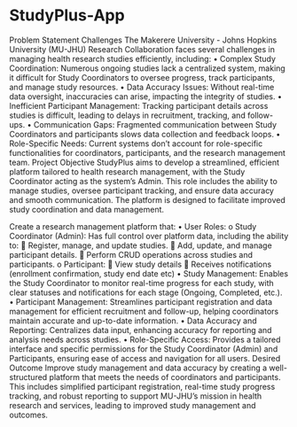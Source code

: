 # StudyPlus-App
Problem Statement
Challenges
The Makerere University - Johns Hopkins University (MU-JHU) Research Collaboration faces several challenges in managing health research studies efficiently, including:
•	Complex Study Coordination: Numerous ongoing studies lack a centralized system, making it difficult for Study Coordinators to oversee progress, track participants, and manage study resources.
•	Data Accuracy Issues: Without real-time data oversight, inaccuracies can arise, impacting the integrity of studies.
•	Inefficient Participant Management: Tracking participant details across studies is difficult, leading to delays in recruitment, tracking, and follow-ups.
•	Communication Gaps: Fragmented communication between Study Coordinators and participants slows data collection and feedback loops.
•	Role-Specific Needs: Current systems don’t account for role-specific functionalities for coordinators, participants, and the research management team.
Project Objective
StudyPlus aims to develop a streamlined, efficient platform tailored to health research management, with the Study Coordinator acting as the system’s Admin. This role includes the ability to manage studies, oversee participant tracking, and ensure data accuracy and smooth communication. The platform is designed to facilitate improved study coordination and data management.

Create a research management platform that:
•	User Roles:
o	Study Coordinator (Admin): Has full control over platform data, including the ability to:
	Register, manage, and update studies.
	Add, update, and manage participant details.
	Perform CRUD operations across studies and participants.
o	Participant: 
	View study details
	Receives notifications (enrollment confirmation, study end date etc)
•	Study Management: Enables the Study Coordinator to monitor real-time progress for each study, with clear statuses and notifications for each stage (Ongoing, Completed, etc.).
•	Participant Management: Streamlines participant registration and data management for efficient recruitment and follow-up, helping coordinators maintain accurate and up-to-date information.
•	Data Accuracy and Reporting: Centralizes data input, enhancing accuracy for reporting and analysis needs across studies.
•	Role-Specific Access: Provides a tailored interface and specific permissions for the Study Coordinator (Admin) and Participants, ensuring ease of access and navigation for all users.
Desired Outcome
Improve study management and data accuracy by creating a well-structured platform that meets the needs of coordinators and participants. This includes simplified participant registration, real-time study progress tracking, and robust reporting to support MU-JHU’s mission in health research and services, leading to improved study management and outcomes.
